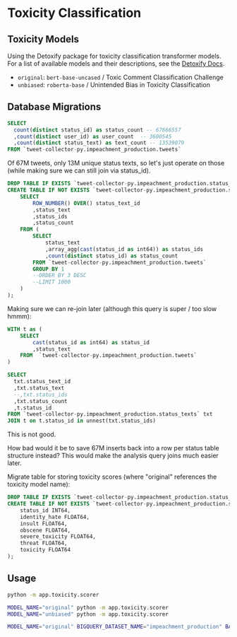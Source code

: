 # Toxicity Classification

## Toxicity Models

Using the Detoxify package for toxicity classification transformer models. For a list of available models and their descriptions, see the [Detoxify Docs](https://github.com/unitaryai/detoxify#prediction).

  + `original`: `bert-base-uncased` / Toxic Comment Classification Challenge
  + `unbiased`: `roberta-base` / Unintended Bias in Toxicity Classification


## Database Migrations

```sql
SELECT
  count(distinct status_id) as status_count -- 67666557
  ,count(distinct user_id) as user_count  -- 3600545
  ,count(distinct status_text) as text_count -- 13539079
FROM `tweet-collector-py.impeachment_production.tweets`

```

Of 67M tweets, only 13M unique status texts, so let's just operate on those (while making sure we can still join via status_id).

```sql
DROP TABLE IF EXISTS `tweet-collector-py.impeachment_production.status_texts`;
CREATE TABLE IF NOT EXISTS `tweet-collector-py.impeachment_production.status_texts` as (
    SELECT
        ROW_NUMBER() OVER() status_text_id
        ,status_text
        ,status_ids
        ,status_count
    FROM (
        SELECT
            status_text
            ,array_agg(cast(status_id as int64)) as status_ids
            ,count(distinct status_id) as status_count
        FROM `tweet-collector-py.impeachment_production.tweets`
        GROUP BY 1
        --ORDER BY 3 DESC
        --LIMIT 1000
    )
);
```

Making sure we can re-join later (although this query is super / too slow hmmm):

```sql
WITH t as (
    SELECT
        cast(status_id as int64) as status_id
        ,status_text
    FROM  `tweet-collector-py.impeachment_production.tweets`
)

SELECT
  txt.status_text_id
  ,txt.status_text
  --,txt.status_ids
  ,txt.status_count
  ,t.status_id
FROM `tweet-collector-py.impeachment_production.status_texts` txt
JOIN t on t.status_id in unnest(txt.status_ids)
```

This is not good.

How bad would it be to save 67M inserts back into a row per status table structure instead? This would make the analysis query joins much easier later.

Migrate table for storing toxicity scores (where "original" references the toxicity model name):

```sql
DROP TABLE IF EXISTS `tweet-collector-py.impeachment_production.status_toxicity_scores_original`;
CREATE TABLE IF NOT EXISTS `tweet-collector-py.impeachment_production.status_toxicity_scores_original` (
    status_id INT64,
    identity_hate FLOAT64,
    insult FLOAT64,
    obscene FLOAT64,
    severe_toxicity FLOAT64,
    threat FLOAT64,
    toxicity FLOAT64
);
```

## Usage

```sh
python -m app.toxicity.scorer

MODEL_NAME="original" python -m app.toxicity.scorer
MODEL_NAME="unbiased" python -m app.toxicity.scorer

MODEL_NAME="original" BIGQUERY_DATASET_NAME="impeachment_production" BATCH_SIZE=1500 python -m app.toxicity.scorer
```
